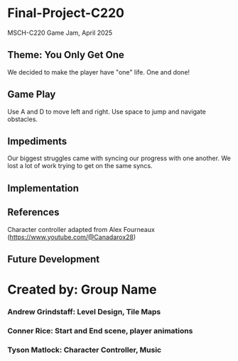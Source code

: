 # Final-Project-C220
MSCH-C220 Game Jam, April 2025

## Theme: You Only Get One
We decided to make the player have "one" life. One and done!

## Game Play

Use A and D to move left and right. Use space to jump and navigate obstacles.

## Impediments
Our biggest struggles came with syncing our progress with one another. We lost a lot of work trying to get on the same syncs.

## Implementation

## References
Character controller adapted from Alex Fourneaux (https://www.youtube.com/@Canadarox28)

## Future Development

# Created by: Group Name

### Andrew Grindstaff: Level Design, Tile Maps
### Conner Rice: Start and End scene, player animations
### Tyson Matlock: Character Controller, Music

